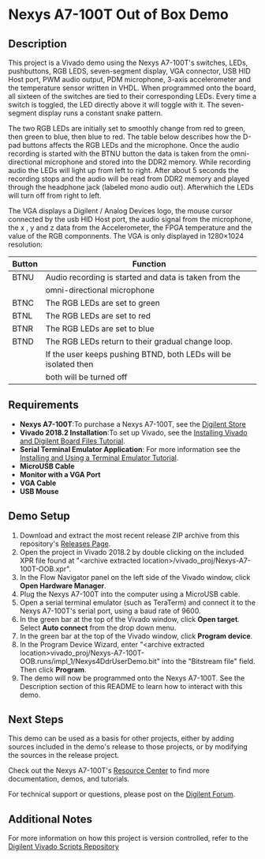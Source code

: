 Nexys A7-100T Out of Box Demo 
==============

Description
--------------
This project is a Vivado demo using the Nexys A7-100T's switches, LEDs, pushbuttons, RGB LEDS, seven-segment display, VGA connector, USB HID Host port, PWM audio output, PDM microphone, 3-axis accelerometer and the temperature sensor written in VHDL. When programmed onto the board, all sixteen of the switches are tied to their corresponding LEDs. Every time a switch is toggled, the LED directly above it will toggle with it. The seven-segment display runs a constant snake pattern.

The two RGB LEDs are initially set to smoothly change from red to green, then green to blue, then blue to red. The table below describes how the D-pad buttons affects the RGB LEDs and the microphone. Once the audio recording is started with the BTNU button the data is taken from the omni-directional microphone and stored into the DDR2 memory. While recording audio the LEDs will light up from left to right. After about 5 seconds the recording stops and the audio will be read from DDR2 memory and played through the headphone jack (labeled mono audio out). Afterwhich the LEDs will turn off from right to left.

The VGA displays a  Digilent / Analog Devices logo, the mouse cursor connected by the usb HID Host port, the audio signal from the microphone, the x , y and z data from the Accelerometer, the FPGA temperature and the value of the RGB componnents. The VGA is only displayed in 1280×1024 resolution:


| Button | Function                                                          |
| ------ | ----------------------------------------------------------------- |
| BTNU   | Audio recording is started and data is taken from the              |
|        | omni-directional microphone                                       |
| BTNC   | The RGB LEDs are set to green                                     |                                    
| BTNL   | The RGB LEDs are set to red                                       |
| BTNR   | The RGB LEDs are set to blue                                      |
| BTND   | The RGB LEDs return to their gradual change loop.                 |
|        | If the user keeps pushing BTND, both LEDs will be isolated then   |
|        | both will be turned off                                           |   


Requirements
--------------
* **Nexys A7-100T**:To purchase a Nexys A7-100T, see the [Digilent Store](FIXME)
* **Vivado 2018.2 Installation**:To set up Vivado, see the [Installing Vivado and Digilent Board Files Tutorial](https://reference.digilentinc.com/vivado/installing-vivado/start).
* **Serial Terminal Emulator Application**: For more information see the [Installing and Using a Terminal Emulator Tutorial](https://reference.digilentinc.com/learn/programmable-logic/tutorials/tera-term).
* **MicroUSB Cable**
* **Monitor with a VGA Port**
* **VGA Cable**
* **USB Mouse**
 
Demo Setup
--------------
1. Download and extract the most recent release ZIP archive from this repository's [Releases Page](https://github.com/Digilent/Nexys-A7-100T-OOB/releases).
2. Open the project in Vivado 2018.2 by double clicking on the included XPR file found at "\<archive extracted location\>/vivado_proj/Nexys-A7-100T-OOB.xpr".
3. In the Flow Navigator panel on the left side of the Vivado window, click **Open Hardware Manager**.
4. Plug the Nexys A7-100T into the computer using a MicroUSB cable.
5. Open a serial terminal emulator (such as TeraTerm) and connect it to the Nexys A7-100T's serial port, using a baud rate of 9600.
6. In the green bar at the top of the Vivado window, click **Open target**. Select **Auto connect** from the drop down menu.
7. In the green bar at the top of the Vivado window, click **Program device**.
8. In the Program Device Wizard, enter "\<archive extracted location\>vivado_proj/Nexys-A7-100T-OOB.runs/impl_1/Nexys4DdrUserDemo.bit" into the "Bitstream file" field. Then click **Program**.
9. The demo will now be programmed onto the Nexys A7-100T. See the Description section of this README to learn how to interact with this demo.

Next Steps
--------------
This demo can be used as a basis for other projects, either by adding sources included in the demo's release to those projects, or by modifying the sources in the release project.

Check out the Nexys A7-100T's [Resource Center](https://reference.digilentinc.com/reference/programmable-logic/nexys-a7/start) to find more documentation, demos, and tutorials.

For technical support or questions, please post on the [Digilent Forum](https://forum.digilentinc.com).

Additional Notes
--------------
For more information on how this project is version controlled, refer to the [Digilent Vivado Scripts Repository](https://github.com/digilent/digilent-vivado-scripts)
